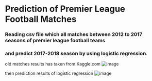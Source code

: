 # Prediction of Premier League Football Matches

### Reading csv file which all matches between 2012 to 2017 seasons of premier league football teams 
### and predict 2017-2018 season by using logistic regression.

old matches results has taken from Kaggle.com
![image](https://user-images.githubusercontent.com/58488277/192378449-9d317d60-8c56-4064-912f-4036c246b268.png)


then prediction results of logistic regression
![image](https://user-images.githubusercontent.com/58488277/192378645-1278c012-b1be-4b60-99ae-f37581743d25.png)

